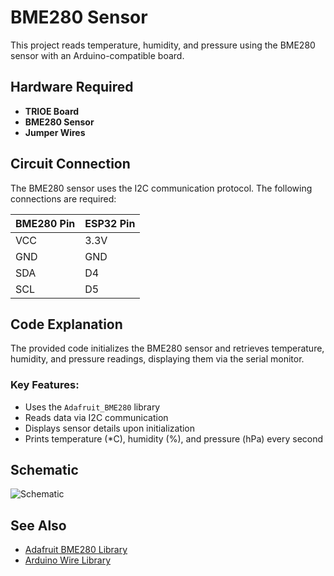 # BME280 Sensor

This project reads temperature, humidity, and pressure using the BME280 sensor with an Arduino-compatible board.

## Hardware Required
- **TRIOE Board**
- **BME280 Sensor**
- **Jumper Wires**

## Circuit Connection
The BME280 sensor uses the I2C communication protocol. The following connections are required:

| BME280 Pin | ESP32 Pin |
|------------|----------|
| VCC        | 3.3V     |
| GND        | GND      |
| SDA        | D4       |
| SCL        | D5       |

## Code Explanation
The provided code initializes the BME280 sensor and retrieves temperature, humidity, and pressure readings, displaying them via the serial monitor.

### Key Features:
- Uses the `Adafruit_BME280` library
- Reads data via I2C communication
- Displays sensor details upon initialization
- Prints temperature (*C), humidity (%), and pressure (hPa) every second

## Schematic
![Schematic](image.png)

## See Also
- [Adafruit BME280 Library](https://github.com/adafruit/Adafruit_BME280_Library)
- [Arduino Wire Library](https://www.arduino.cc/en/Reference/Wire)


